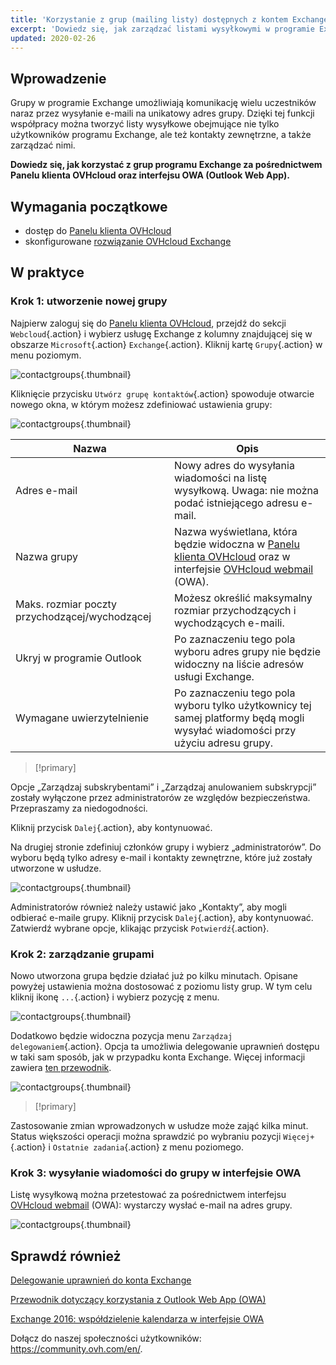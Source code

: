 ```yaml
---
title: 'Korzystanie z grup (mailing listy) dostępnych z kontem Exchange'
excerpt: 'Dowiedz się, jak zarządzać listami wysyłkowymi w programie Exchange'
updated: 2020-02-26
---
```


## Wprowadzenie

Grupy w programie Exchange umożliwiają komunikację wielu uczestników naraz przez wysyłanie e-maili na unikatowy adres grupy. Dzięki tej funkcji współpracy można tworzyć listy wysyłkowe obejmujące nie tylko użytkowników programu Exchange, ale też kontakty zewnętrzne, a także zarządzać nimi.

**Dowiedz się, jak korzystać z grup programu Exchange za pośrednictwem Panelu klienta OVHcloud oraz interfejsu OWA (Outlook Web App).**

## Wymagania początkowe

- dostęp do [Panelu klienta OVHcloud](/links/manager)
- skonfigurowane [rozwiązanie OVHcloud Exchange](/links/web/emails-hosted-exchange)

## W praktyce

### Krok 1: utworzenie nowej grupy

Najpierw zaloguj się do [Panelu klienta OVHcloud](/links/manager), przejdź do sekcji `Webcloud`{.action} i wybierz usługę Exchange z kolumny znajdującej się w obszarze `Microsoft`{.action} `Exchange`{.action}. Kliknij kartę `Grupy`{.action} w menu poziomym.

![contactgroups](images/exchange-groups-step1.png){.thumbnail}

Kliknięcie przycisku `Utwórz grupę kontaktów`{.action} spowoduje otwarcie nowego okna, w którym możesz zdefiniować ustawienia grupy:

![contactgroups](images/exchange-groups-step2.png){.thumbnail}

|Nazwa|Opis|
|---|---|
|Adres e-mail|Nowy adres do wysyłania wiadomości na listę wysyłkową. Uwaga: nie można podać istniejącego adresu e-mail.|
|Nazwa grupy|Nazwa wyświetlana, która będzie widoczna w [Panelu klienta OVHcloud](/links/manager) oraz w interfejsie [OVHcloud webmail](https://www.ovh.pl/mail/) (OWA).|
|Maks. rozmiar poczty przychodzącej/wychodzącej|Możesz określić maksymalny rozmiar przychodzących i wychodzących e-maili.|
|Ukryj w programie Outlook|Po zaznaczeniu tego pola wyboru adres grupy nie będzie widoczny na liście adresów usługi Exchange.|
|Wymagane uwierzytelnienie|Po zaznaczeniu tego pola wyboru tylko użytkownicy tej samej platformy będą mogli wysyłać wiadomości przy użyciu adresu grupy.|

> [!primary]
>
Opcje „Zarządzaj subskrybentami” i „Zarządzaj anulowaniem subskrypcji” zostały wyłączone przez administratorów ze względów bezpieczeństwa. Przepraszamy za niedogodności.
>

Kliknij przycisk `Dalej`{.action}, aby kontynuować.

Na drugiej stronie zdefiniuj członków grupy i wybierz „administratorów”. Do wyboru będą tylko adresy e-mail i kontakty zewnętrzne, które już zostały utworzone w usłudze.

![contactgroups](images/exchange-groups-step3.png){.thumbnail}

Administratorów również należy ustawić jako „Kontakty”, aby mogli odbierać e-maile grupy.
Kliknij przycisk `Dalej`{.action}, aby kontynuować. Zatwierdź wybrane opcje, klikając przycisk `Potwierdź`{.action}.

### Krok 2: zarządzanie grupami

Nowo utworzona grupa będzie działać już po kilku minutach. Opisane powyżej ustawienia można dostosować z poziomu listy grup. W tym celu kliknij ikonę `...`{.action} i wybierz pozycję z menu.

![contactgroups](images/exchange-groups-step4.png){.thumbnail}

Dodatkowo będzie widoczna pozycja menu `Zarządzaj delegowaniem`{.action}. Opcja ta umożliwia delegowanie uprawnień dostępu w taki sam sposób, jak w przypadku konta Exchange. Więcej informacji zawiera [ten przewodnik](/pages/web_cloud/email_and_collaborative_solutions/microsoft_exchange/feature_delegation).

![contactgroups](images/exchange-groups-step5.png){.thumbnail}

> [!primary]
>
Zastosowanie zmian wprowadzonych w usłudze może zająć kilka minut. Status większości operacji można sprawdzić po wybraniu pozycji `Więcej+`{.action} i `Ostatnie zadania`{.action} z menu poziomego.
>

### Krok 3: wysyłanie wiadomości do grupy w interfejsie OWA

Listę wysyłkową można przetestować za pośrednictwem interfejsu [OVHcloud webmail](https://www.ovh.pl/mail/) (OWA): wystarczy wysłać e-mail na adres grupy.

![contactgroups](images/exchange-groups-step6.png){.thumbnail}

## Sprawdź również

[Delegowanie uprawnień do konta Exchange](/pages/web_cloud/email_and_collaborative_solutions/microsoft_exchange/feature_delegation)

[Przewodnik dotyczący korzystania z Outlook Web App (OWA)](/pages/web_cloud/email_and_collaborative_solutions/using_the_outlook_web_app_webmail/email_owa)

[Exchange 2016: współdzielenie kalendarza w interfejsie OWA](/pages/web_cloud/email_and_collaborative_solutions/using_the_outlook_web_app_webmail/owa_calendar_sharing)

Dołącz do naszej społeczności użytkowników: <https://community.ovh.com/en/>.